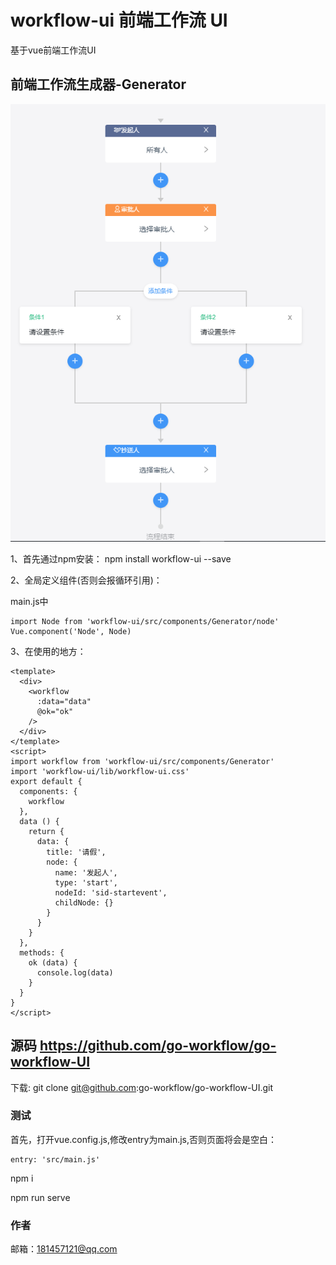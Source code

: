 # workflow-ui 前端工作流 UI

基于vue前端工作流UI

## 前端工作流生成器-Generator

<img src="./doc/img/workflow-ui.png"/>

1、首先通过npm安装： npm install workflow-ui --save

2、全局定义组件(否则会报循环引用)：

main.js中

```
import Node from 'workflow-ui/src/components/Generator/node'
Vue.component('Node', Node)
```

3、在使用的地方：

```
<template>
  <div>
    <workflow
      :data="data"
      @ok="ok"
    />
  </div>
</template>
<script>
import workflow from 'workflow-ui/src/components/Generator'
import 'workflow-ui/lib/workflow-ui.css'
export default {
  components: {
    workflow
  },
  data () {
    return {
      data: {
        title: '请假',
        node: {
          name: '发起人',
          type: 'start',
          nodeId: 'sid-startevent',
          childNode: {}
        }
      }
    }
  },
  methods: {
    ok (data) {
      console.log(data)
    }
  }
}
</script>
```

## 源码 https://github.com/go-workflow/go-workflow-UI

下载: git clone git@github.com:go-workflow/go-workflow-UI.git

### 测试

首先，打开vue.config.js,修改entry为main.js,否则页面将会是空白：

```
entry: 'src/main.js'
```

npm i

npm run serve

### 作者

邮箱：181457121@qq.com









